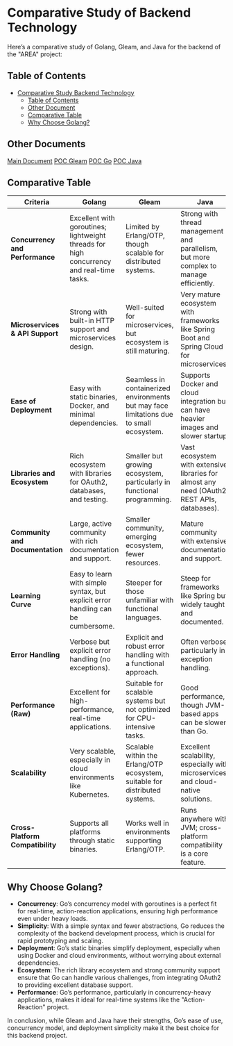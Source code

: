 # Comparative Study of Backend Technology

Here’s a comparative study of Golang, Gleam, and Java for the backend of the "AREA" project:

## Table of Contents

- [Comparative Study Backend Technology](#comparative-study-backend-technology)
  - [Table of Contents](#table-of-contents)
  - [Other Document](#other-document)
  - [Comparative Table](#comparative-table)
  - [Why Choose Golang?](#why-choose-golang)

## Other Documents

[Main Document](../../README.md)
[POC Gleam](./gleam/doc.md)
[POC Go](./go/doc.md)
[POC Java](./java/doc.md)

## Comparative Table

| **Criteria**                     | **Golang**                                                                               | **Gleam**                                                                               | **Java**                                                                                    |
| -------------------------------- | ---------------------------------------------------------------------------------------- | --------------------------------------------------------------------------------------- | ------------------------------------------------------------------------------------------- |
| **Concurrency and Performance**  | Excellent with goroutines; lightweight threads for high concurrency and real-time tasks. | Limited by Erlang/OTP, though scalable for distributed systems.                         | Strong with thread management and parallelism, but more complex to manage efficiently.      |
| **Microservices & API Support**  | Strong with built-in HTTP support and microservices design.                              | Well-suited for microservices, but ecosystem is still maturing.                         | Very mature ecosystem with frameworks like Spring Boot and Spring Cloud for microservices.  |
| **Ease of Deployment**           | Easy with static binaries, Docker, and minimal dependencies.                             | Seamless in containerized environments but may face limitations due to small ecosystem. | Supports Docker and cloud integration but can have heavier images and slower startup.       |
| **Libraries and Ecosystem**      | Rich ecosystem with libraries for OAuth2, databases, and testing.                        | Smaller but growing ecosystem, particularly in functional programming.                  | Vast ecosystem with extensive libraries for almost any need (OAuth2, REST APIs, databases). |
| **Community and Documentation**  | Large, active community with rich documentation and support.                             | Smaller community, emerging ecosystem, fewer resources.                                 | Mature community with extensive documentation and support.                                  |
| **Learning Curve**               | Easy to learn with simple syntax, but explicit error handling can be cumbersome.         | Steeper for those unfamiliar with functional languages.                                 | Steep for frameworks like Spring but widely taught and documented.                          |
| **Error Handling**               | Verbose but explicit error handling (no exceptions).                                     | Explicit and robust error handling with a functional approach.                          | Often verbose, particularly in exception handling.                                          |
| **Performance (Raw)**            | Excellent for high-performance, real-time applications.                                  | Suitable for scalable systems but not optimized for CPU-intensive tasks.                | Good performance, though JVM-based apps can be slower than Go.                              |
| **Scalability**                  | Very scalable, especially in cloud environments like Kubernetes.                         | Scalable within the Erlang/OTP ecosystem, suitable for distributed systems.             | Excellent scalability, especially with microservices and cloud-native solutions.            |
| **Cross-Platform Compatibility** | Supports all platforms through static binaries.                                          | Works well in environments supporting Erlang/OTP.                                       | Runs anywhere with JVM; cross-platform compatibility is a core feature.                     |

## Why Choose Golang?

- **Concurrency**: Go’s concurrency model with goroutines is a perfect fit for real-time, action-reaction applications, ensuring high performance even under heavy loads.
- **Simplicity**: With a simple syntax and fewer abstractions, Go reduces the complexity of the backend development process, which is crucial for rapid prototyping and scaling.
- **Deployment**: Go’s static binaries simplify deployment, especially when using Docker and cloud environments, without worrying about external dependencies.
- **Ecosystem**: The rich library ecosystem and strong community support ensure that Go can handle various challenges, from integrating OAuth2 to providing excellent database support.
- **Performance**: Go’s performance, particularly in concurrency-heavy applications, makes it ideal for real-time systems like the "Action-Reaction" project.

In conclusion, while Gleam and Java have their strengths, Go’s ease of use, concurrency model, and deployment simplicity make it the best choice for this backend project.

